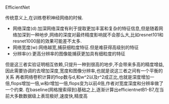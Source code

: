 EfficientNet

传统意义上,在训练卷积神经网络的时候.
+ 网络深度(d):加深网络深度有利于提取更加丰富和复杂的特征信息,但是随着网络加深到一种地步,网络的深度对最终精度影响就不会那么大,比如resnet101和resnet1000层的效果可能差不太多.
+ 网络宽度(w):网络越宽,捕获细粒度特征.但是难获得高级别的特征
+ 分辨率(r):更高分辨率的图像能捕获更加具有细粒度的特征

但是这三者实验证明相互依赖,只提升一种到很高的地步,不会带来多高的精度增益,因此需要协调的去增加深度,宽度和图像分辨率,也就是说这三者之间有一个平衡的关系
再者网络卷积计算的flop数与d,和w^2以及r^2成正比,也就是深度增加一倍,flops增加一倍,w和r增加一倍,flops变为以前4倍,作者对宽度深度和分辨率做了一个约束.
在baseline(网格搜索得到)基础之上,逐渐计算出efficientnetB1-B7,在当前大多数数据级上表现极好,速度快,精度高